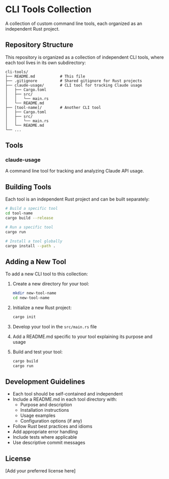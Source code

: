 # CLI Tools Collection

A collection of custom command line tools, each organized as an independent Rust project.

## Repository Structure

This repository is organized as a collection of independent CLI tools, where each tool lives in its own subdirectory:

```
cli-tools/
├── README.md           # This file
├── .gitignore          # Shared gitignore for Rust projects
├── claude-usage/       # CLI tool for tracking Claude usage
│   ├── Cargo.toml
│   ├── src/
│   │   └── main.rs
│   └── README.md
├── [tool-name]/        # Another CLI tool
│   ├── Cargo.toml
│   ├── src/
│   │   └── main.rs
│   └── README.md
└── ...
```

## Tools

### claude-usage
A command line tool for tracking and analyzing Claude API usage.

## Building Tools

Each tool is an independent Rust project and can be built separately:

```bash
# Build a specific tool
cd tool-name
cargo build --release

# Run a specific tool
cargo run

# Install a tool globally
cargo install --path .
```

## Adding a New Tool

To add a new CLI tool to this collection:

1. Create a new directory for your tool:
   ```bash
   mkdir new-tool-name
   cd new-tool-name
   ```

2. Initialize a new Rust project:
   ```bash
   cargo init
   ```

3. Develop your tool in the `src/main.rs` file

4. Add a README.md specific to your tool explaining its purpose and usage

5. Build and test your tool:
   ```bash
   cargo build
   cargo run
   ```

## Development Guidelines

- Each tool should be self-contained and independent
- Include a README.md in each tool directory with:
  - Purpose and description
  - Installation instructions
  - Usage examples
  - Configuration options (if any)
- Follow Rust best practices and idioms
- Add appropriate error handling
- Include tests where applicable
- Use descriptive commit messages

## License

[Add your preferred license here]